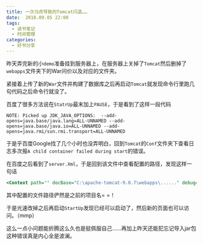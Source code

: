 ```yaml
---
title: 一次马虎导致的Tomcat闪退……
date:  2018.09.05 22:00
tags:
  - 读书笔记
  - 时间管理
categories:
  - 好书分享
---
```


昨天弄完新的小`demo`准备挂到服务器上，在服务器上关掉了`Tomcat`然后删掉了`webapps`文件夹下的War问价以及对应的文件夹。

紧接着上传了新的`War`文件并构建了数据库之后再启动`Tomcat`就发现命令行里跑几句代码之后命令行就没了。

百度了很多方法说在`StatrUp`最末加上`PAUSE`，于是看到了这样一段代码
~~~
NOTE: Picked up JDK_JAVA_OPTIONS:  --add-opens=java.base/java.lang=ALL-UNNAMED --add-opens=java.base/java.io=ALL-UNNAMED --add-opens=java.rmi/sun.rmi.transport=ALL-UNNAMED
~~~
于是乎百度Google找了几个小时也没弄明白，回到`Tomcat`的`Conf`文件夹下查看日志多次报`A child container failed during start`的错误。

在百度之后看到了`server.Xml`，于是回到该文件中查看配置的路径，发现这样一句话
~~~xml
<Context path="" docBase="C:\apache-tomcat-9.0.7\webapps\......" debug="0" reloadable="true" /> 
~~~
其中配置的文件路径俨然是之前的项目名= =！

于是光速改掉之后再启动`StartUp`发现已经可以启动了，然后新的页面也可以访问。（mmp）

这么一点小问题能折腾这么久也是挺佩服自己……再加上昨天还能犯忘记导入jar包这种错误真是内心全是波澜。
